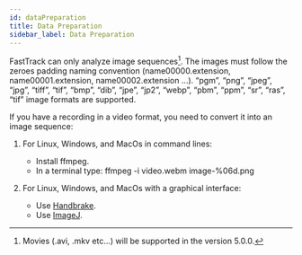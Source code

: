 ```yaml
---
id: dataPreparation
title: Data Preparation
sidebar_label: Data Preparation
---
```


FastTrack can only analyze image sequences[^1]. The images must follow the
zeroes padding naming convention (name00000.extension,
name00001.extension, name00002.extension …).
“pgm”, “png”, “jpeg”,
“jpg”, “tiff”, “tif”, “bmp”, “dib”, “jpe”, “jp2”, “webp”, “pbm”, “ppm”,
“sr”, “ras”, “tif” image formats are supported.

If you have a recording in a video format, you need to convert it into
an image sequence:

1.  For Linux, Windows, and MacOs in command lines:

    -   Install ffmpeg.
    -   In a terminal type: ffmpeg -i video.webm image-%06d.png

2.  For Linux, Windows, and MacOs with a  graphical interface:

    -   Use [Handbrake](https://handbrake.fr/).
    -   Use [ImageJ](https://imagej.nih.gov/ij/download.html).

[^1]: Movies (.avi, .mkv etc...) will be supported in the version 5.0.0.
